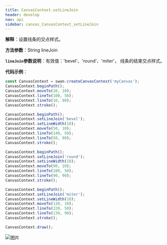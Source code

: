 ```yaml
---
title: CanvasContext.setLineJoin
header: develop
nav: api
sidebar: canvas_CanvasContext_setLineJoin
---
```

 

**解释**：设置线条的交点样式。

**方法参数**：String lineJoin

**`lineJoin`参数说明**：有效值：'bevel'、'round'、'miter'， 线条的结束交点样式。  

**代码示例**：

```js
const CanvasContext = swan.createCanvasContext('myCanvas');
CanvasContext.beginPath();
CanvasContext.moveTo(10, 10);
CanvasContext.lineTo(100, 50);
CanvasContext.lineTo(10, 90);
CanvasContext.stroke();

CanvasContext.beginPath();
CanvasContext.setLineJoin('bevel');
CanvasContext.setLineWidth(10);
CanvasContext.moveTo(50, 10);
CanvasContext.lineTo(140, 50);
CanvasContext.lineTo(50, 90);
CanvasContext.stroke();

CanvasContext.beginPath();
CanvasContext.setLineJoin('round');
CanvasContext.setLineWidth(10);
CanvasContext.moveTo(90, 10);
CanvasContext.lineTo(180, 50);
CanvasContext.lineTo(90, 90);
CanvasContext.stroke();

CanvasContext.beginPath();
CanvasContext.setLineJoin('miter');
CanvasContext.setLineWidth(10);
CanvasContext.moveTo(130, 10);
CanvasContext.lineTo(220, 50);
CanvasContext.lineTo(130, 90);
CanvasContext.stroke();

CanvasContext.draw();
```

![图片](../../../../img/api/canvas/setLineJoin.png)


